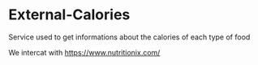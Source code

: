# External-Calories
Service used to get informations about the calories of each type of food

We intercat with https://www.nutritionix.com/
